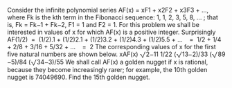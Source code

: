    Consider the infinite polynomial series AF(x) = xF1 + x2F2 + x3F3 + ..., where Fk is the kth term in the Fibonacci sequence: 1, 1, 2, 3, 5, 8, ... ; that is, Fk = Fk<img src='images/symbol_minus.gif' width='9' height='3' alt='&minus;' border='0' style='vertical-align:middle;' />1 + Fk<img src='images/symbol_minus.gif' width='9' height='3' alt='&minus;' border='0' style='vertical-align:middle;' />2, F1 = 1 and F2 = 1. For this problem we shall be interested in values of x for which AF(x) is a positive integer.   Surprisingly AF(1/2) &nbsp;=&nbsp; (1/2).1 + (1/2)2.1 + (1/2)3.2 + (1/2)4.3 + (1/2)5.5 + ...   &nbsp; &nbsp;=&nbsp; 1/2 + 1/4 + 2/8 + 3/16 + 5/32 + ...   &nbsp; &nbsp;=&nbsp; 2   The corresponding values of x for the first five natural numbers are shown below.    xAF(x)   <img src='images/symbol_radic.gif' width='14' height='16' alt='&radic;' border='0' style='vertical-align:middle;' />2<img src='images/symbol_minus.gif' width='9' height='3' alt='&minus;' border='0' style='vertical-align:middle;' />11   1/22   (<img src='images/symbol_radic.gif' width='14' height='16' alt='&radic;' border='0' style='vertical-align:middle;' />13<img src='images/symbol_minus.gif' width='9' height='3' alt='&minus;' border='0' style='vertical-align:middle;' />2)/33   (<img src='images/symbol_radic.gif' width='14' height='16' alt='&radic;' border='0' style='vertical-align:middle;' />89<img src='images/symbol_minus.gif' width='9' height='3' alt='&minus;' border='0' style='vertical-align:middle;' />5)/84   (<img src='images/symbol_radic.gif' width='14' height='16' alt='&radic;' border='0' style='vertical-align:middle;' />34<img src='images/symbol_minus.gif' width='9' height='3' alt='&minus;' border='0' style='vertical-align:middle;' />3)/55    We shall call AF(x) a golden nugget if x is rational, because they become increasingly rarer; for example, the 10th golden nugget is 74049690. Find the 15th golden nugget.   